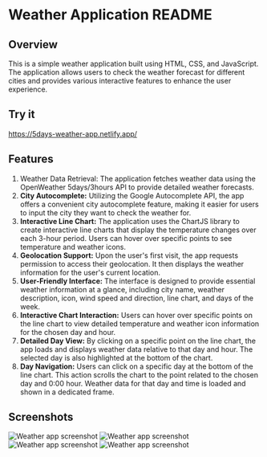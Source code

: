<h1 style="font-weight: bold;">Weather Application README</h1>
<h2 style="font-weight: bold;">Overview</h2>
This is a simple weather application built using HTML, CSS, and JavaScript. The application allows users to check the weather forecast for different cities and provides various interactive features to enhance the user experience.

<h2 style="font-weight: bold;">Try it</h2>
<a href="https://5days-weather-app.netlify.app/">https://5days-weather-app.netlify.app/</a>

<h2 style="font-weight: bold;">Features</h2>
<ol>
<li>Weather Data Retrieval: The application fetches weather data using the OpenWeather 5days/3hours API to provide detailed weather forecasts.</li>

<li><span style="font-weight: bold;">City Autocomplete:</span> Utilizing the Google Autocomplete API, the app offers a convenient city autocomplete feature, making it easier for users to input the city they want to check the weather for.</li>

<li><span style="font-weight: bold;">Interactive Line Chart:</span> The application uses the ChartJS library to create interactive line charts that display the temperature changes over each 3-hour period. Users can hover over specific points to see temperature and weather icons.</li>

<li><span style="font-weight: bold;">Geolocation Support:</span> Upon the user's first visit, the app requests permission to access their geolocation. It then displays the weather information for the user's current location.</li>

<li><span style="font-weight: bold;">User-Friendly Interface:</span> The interface is designed to provide essential weather information at a glance, including city name, weather description, icon, wind speed and direction, line chart, and days of the week.</li>

<li><span style="font-weight: bold;">Interactive Chart Interaction:</span> Users can hover over specific points on the line chart to view detailed temperature and weather icon information for the chosen day and hour.</li>

<li><span style="font-weight: bold;">Detailed Day View:</span> By clicking on a specific point on the line chart, the app loads and displays weather data relative to that day and hour. The selected day is also highlighted at the bottom of the chart.</li>

<li><span style="font-weight: bold;">Day Navigation:</span> Users can click on a specific day at the bottom of the line chart. This action scrolls the chart to the point related to the chosen day and 0:00 hour. Weather data for that day and time is loaded and shown in a dedicated frame.</li>
</ol>

<h2>Screenshots</h2>
<img src="C:\Users\DOM\Desktop\deploy\js\weather\screenshot\1.png" alt="Weather app screenshot">
<img src="C:\Users\DOM\Desktop\deploy\js\weather\screenshot\2.png" alt="Weather app screenshot">
<img src="C:\Users\DOM\Desktop\deploy\js\weather\screenshot\3.png" alt="Weather app screenshot">
<img src="C:\Users\DOM\Desktop\deploy\js\weather\screenshot\4.png" alt="Weather app screenshot">
